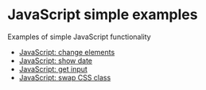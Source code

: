# JavaScript simple examples

Examples of simple JavaScript functionality

- [JavaScript: change elements](https://front-end-materials.github.io/js-simple-examples/js-change-element/)
- [JavaScript: show date](https://front-end-materials.github.io/js-simple-examples/js-show-date/)
- [JavaScript: get input](https://front-end-materials.github.io/js-simple-examples/js-get-input/)
- [JavaScript: swap CSS class](https://front-end-materials.github.io/js-simple-examples/js-swap-class/)
